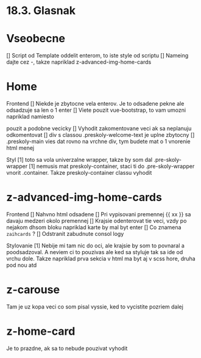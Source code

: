 # 18.3. Glasnak

# Vseobecne
[] Script od Template oddelit enterom, to iste style od scriptu
[] Nameing dajte cez -, takze napriklad z-advanced-img-home-cards


# Home

Frontend
[] Niekde je zbytocne vela enterov. Je to odsadene pekne ale odsadzuje sa len o 1 enter
[] Viete pouzit vue-bootstrap, to vam umozni napriklad namiesto <div class="row"> pouzit <b-row> a podobne vecicky
[] Vyhodit zakomentovane veci ak sa neplanuju odkomentovat
[] div s classou .preskoly-welcome-text je uplne zbytocny
[] .preskoly-main vies dat rovno na vrchne div, tym budete mat o 1 vnorenie html menej

Styl
[1] toto sa vola univerzalne wrapper, takze by som dal .pre-skoly-wrapper
[1] nemusis mat preskoly-container, staci ti do .pre-skoly-wrapper vnorit .container. Takze preskoly-container classu vyhodit


# z-advanced-img-home-cards

Frontend
[] Nahvno html odsadene
[] Pri vypisovani premennej {{ xx }} sa davaju medzeri okolo premennej
[] Krajsie odenterovat tie veci, vzdy po nejakom dhsom bloku napriklad karte by mal byt enter
[] Co znamena `zaihcards` ?
[] Odstranit zabudnute consol logy

Stylovanie
[1] Nebije mi tam nic do oci, ale krajsie by som to povnaral a poodsadzoval. A neviem ci to pouzivas ale ked sa styluje tak sa ide od vrchu dole. Takze napriklad prva sekcia v html ma byt aj v scss hore, druha pod nou atd


# z-carouse
Tam je uz kopa veci co som pisal vyssie, ked to vycistite pozriem dalej

# z-home-card
Je to prazdne, ak sa to nebude pouzivat vyhodit

